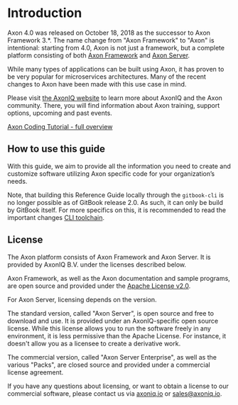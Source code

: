 # Introduction

Axon 4.0 was released on October 18, 2018 as the successor to Axon Framework 3.\*. 
The name change from "Axon Framework" to "Axon" is intentional: starting from 4.0, Axon is not just a framework,
 but a complete platform consisting of both 
 [Axon Framework](introduction/architecture-overview/architecture-overview.md) and 
 [Axon Server](introduction/axon-server.md).

While many types of applications can be built using Axon,
 it has proven to be very popular for microservices architectures. 
Many of the recent changes to Axon have been made with this use case in mind.

Please visit [the AxonIQ website](https://axoniq.io/) to learn more about AxonIQ and the Axon community. 
There, you will find information about Axon training, support options, upcoming and past events.

[Axon Coding Tutorial - full overview](https://www.youtube.com/playlist?list=PL4O1nDpoa5KQkkApGXjKi3rzUW3II5pjm)

## How to use this guide

With this guide,
 we aim to provide all the information you need to create and customize software utilizing Axon specific code for your 
 organization’s needs.

Note,
 that building this Reference Guide locally through the `gitbook-cli` is no longer possible as of GitBook release 2.0.
As such, it can only be build by GitBook itself.
For more specifics on this, it is recommended to read the important changes
 [CLI toolchain](https://docs.gitbook.com/v2-changes/important-differences#cli-toolchain). 

## License

The Axon platform consists of Axon Framework and Axon Server. 
It is provided by AxonIQ B.V. under the licenses described below.

Axon Framework, as well as the Axon documentation and sample programs,
 are open source and provided under the [Apache License v2.0](http://www.apache.org/licenses/LICENSE-2.0).

For Axon Server, licensing depends on the version.

The standard version, called "Axon Server", is open source and free to download and use. 
It is provided under an AxonIQ-specific open source license. 
While this license allows you to run the software freely in any environment,
 it is less permissive than the Apache License. 
For instance, it doesn't allow you as a licensee to create a derivative work.

The commercial version, called "Axon Server Enterprise", as well as the various "Packs",
 are closed source and provided under a commercial license agreement.

If you have any questions about licensing, or want to obtain a license to our commercial software,
 please contact us via [axoniq.io](https://axoniq.io) or [sales@axoniq.io](mailto:sales@axoniq.io).
